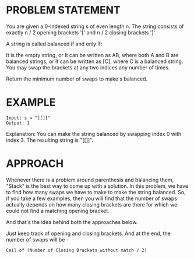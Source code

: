 # PROBLEM STATEMENT

You are given a 0-indexed string s of even length n. The string consists of exactly n / 2 opening brackets '[' and n / 2 closing brackets ']'.

A string is called balanced if and only if:

It is the empty string, or
It can be written as AB, where both A and B are balanced strings, or
It can be written as [C], where C is a balanced string.
You may swap the brackets at any two indices any number of times.

Return the minimum number of swaps to make s balanced.

# EXAMPLE

    Input: s = "][]["
    Output: 1

Explanation: You can make the string balanced by swapping index 0 with index 3.
The resulting string is "[[]]".

# APPROACH

Whenever there is a problem around parenthesis and balancing them, "Stack" is the best way to come up with a solution. In this problem, we have to find how many swaps we have to make to make the string balanced. So, if you take a few examples, then you will find that the number of swaps actually depends on how many closing brackets are there for which we could not find a matching opening bracket.

And that's the idea behind both the approaches below.

Just keep track of opening and closing brackets. And at the end, the number of swaps will be -

	Ceil of (Number of Closing Brackets without match / 2)